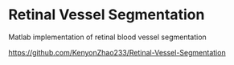# Retinal Vessel Segmentation
  Matlab implementation of retinal blood vessel segmentation



https://github.com/KenyonZhao233/Retinal-Vessel-Segmentation